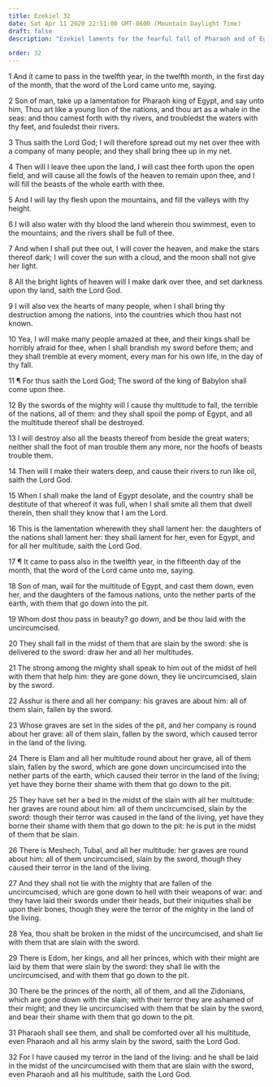 ```yaml
---
title: Ezekiel 32
date: Sat Apr 11 2020 22:51:00 GMT-0600 (Mountain Daylight Time)
draft: false
description: "Ezekiel laments for the fearful fall of Pharaoh and of Egypt."

order: 32
---
```

    
1 And it came to pass in the twelfth year, in the twelfth month, in the first day of the month, that the word of the Lord came unto me, saying.

2 Son of man, take up a lamentation for Pharaoh king of Egypt, and say unto him, Thou art like a young lion of the nations, and thou art as a whale in the seas: and thou camest forth with thy rivers, and troubledst the waters with thy feet, and fouledst their rivers.

3 Thus saith the Lord God; I will therefore spread out my net over thee with a company of many people; and they shall bring thee up in my net.

4 Then will I leave thee upon the land, I will cast thee forth upon the open field, and will cause all the fowls of the heaven to remain upon thee, and I will fill the beasts of the whole earth with thee.

5 And I will lay thy flesh upon the mountains, and fill the valleys with thy height.

6 I will also water with thy blood the land wherein thou swimmest, even to the mountains; and the rivers shall be full of thee.

7 And when I shall put thee out, I will cover the heaven, and make the stars thereof dark; I will cover the sun with a cloud, and the moon shall not give her light.

8 All the bright lights of heaven will I make dark over thee, and set darkness upon thy land, saith the Lord God.

9 I will also vex the hearts of many people, when I shall bring thy destruction among the nations, into the countries which thou hast not known.

10 Yea, I will make many people amazed at thee, and their kings shall be horribly afraid for thee, when I shall brandish my sword before them; and they shall tremble at every moment, every man for his own life, in the day of thy fall.

11 ¶ For thus saith the Lord God; The sword of the king of Babylon shall come upon thee.

12 By the swords of the mighty will I cause thy multitude to fall, the terrible of the nations, all of them: and they shall spoil the pomp of Egypt, and all the multitude thereof shall be destroyed.

13 I will destroy also all the beasts thereof from beside the great waters; neither shall the foot of man trouble them any more, nor the hoofs of beasts trouble them.

14 Then will I make their waters deep, and cause their rivers to run like oil, saith the Lord God.

15 When I shall make the land of Egypt desolate, and the country shall be destitute of that whereof it was full, when I shall smite all them that dwell therein, then shall they know that I am the Lord.

16 This is the lamentation wherewith they shall lament her: the daughters of the nations shall lament her: they shall lament for her, even for Egypt, and for all her multitude, saith the Lord God.

17 ¶ It came to pass also in the twelfth year, in the fifteenth day of the month, that the word of the Lord came unto me, saying.

18 Son of man, wail for the multitude of Egypt, and cast them down, even her, and the daughters of the famous nations, unto the nether parts of the earth, with them that go down into the pit.

19 Whom dost thou pass in beauty? go down, and be thou laid with the uncircumcised.

20 They shall fall in the midst of them that are slain by the sword: she is delivered to the sword: draw her and all her multitudes.

21 The strong among the mighty shall speak to him out of the midst of hell with them that help him: they are gone down, they lie uncircumcised, slain by the sword.

22 Asshur is there and all her company: his graves are about him: all of them slain, fallen by the sword.

23 Whose graves are set in the sides of the pit, and her company is round about her grave: all of them slain, fallen by the sword, which caused terror in the land of the living.

24 There is Elam and all her multitude round about her grave, all of them slain, fallen by the sword, which are gone down uncircumcised into the nether parts of the earth, which caused their terror in the land of the living; yet have they borne their shame with them that go down to the pit.

25 They have set her a bed in the midst of the slain with all her multitude: her graves are round about him: all of them uncircumcised, slain by the sword: though their terror was caused in the land of the living, yet have they borne their shame with them that go down to the pit: he is put in the midst of them that be slain.

26 There is Meshech, Tubal, and all her multitude: her graves are round about him: all of them uncircumcised, slain by the sword, though they caused their terror in the land of the living.

27 And they shall not lie with the mighty that are fallen of the uncircumcised, which are gone down to hell with their weapons of war: and they have laid their swords under their heads, but their iniquities shall be upon their bones, though they were the terror of the mighty in the land of the living.

28 Yea, thou shalt be broken in the midst of the uncircumcised, and shalt lie with them that are slain with the sword.

29 There is Edom, her kings, and all her princes, which with their might are laid by them that were slain by the sword: they shall lie with the uncircumcised, and with them that go down to the pit.

30 There be the princes of the north, all of them, and all the Zidonians, which are gone down with the slain; with their terror they are ashamed of their might; and they lie uncircumcised with them that be slain by the sword, and bear their shame with them that go down to the pit.

31 Pharaoh shall see them, and shall be comforted over all his multitude, even Pharaoh and all his army slain by the sword, saith the Lord God.

32 For I have caused my terror in the land of the living: and he shall be laid in the midst of the uncircumcised with them that are slain with the sword, even Pharaoh and all his multitude, saith the Lord God.
